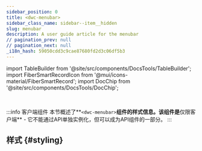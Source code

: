 ```yaml
---
sidebar_position: 0
title: <dwc-menubar>
sidebar_class_name: sidebar--item__hidden
slug: menubar
description: A user guide article for the menubar
// pagination_prev: null
// pagination_next: null
_i18n_hash: 59050cdd3c9cae87680fd2d3c06df5b3
---
```

import TableBuilder from '@site/src/components/DocsTools/TableBuilder';
import FiberSmartRecordIcon from '@mui/icons-material/FiberSmartRecord';
import DocChip from '@site/src/components/DocsTools/DocChip';

<DocChip chip='shadow' />

<br />

:::info 客户端组件
本节概述了**`<dwc-menubar>`**组件的样式信息。该组件是**仅限客户端** - 它不能通过API单独实例化，但可以成为API组件的一部分。
:::

## 样式 {#styling}

<TableBuilder name="dwc-menubar" clientComponent />
